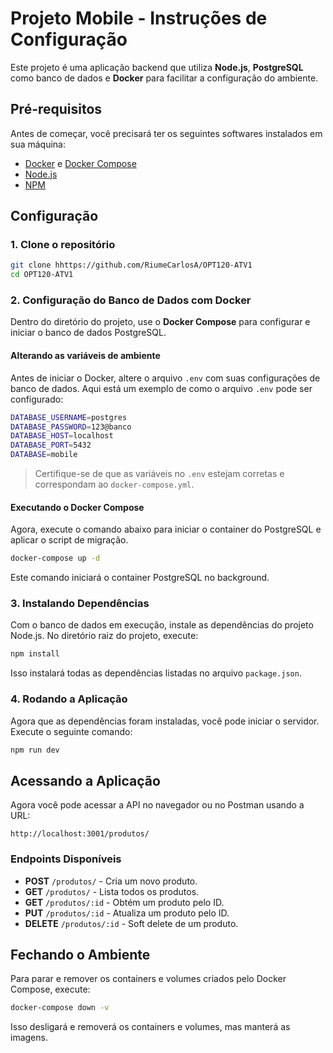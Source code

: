 
# Projeto Mobile - Instruções de Configuração

Este projeto é uma aplicação backend que utiliza **Node.js**, **PostgreSQL** como banco de dados e **Docker** para facilitar a configuração do ambiente.

## Pré-requisitos

Antes de começar, você precisará ter os seguintes softwares instalados em sua máquina:

- [Docker](https://docs.docker.com/get-docker/) e [Docker Compose](https://docs.docker.com/compose/install/)
- [Node.js](https://nodejs.org/en/download/)
- [NPM](https://www.npmjs.com/get-npm)

## Configuração

### 1. Clone o repositório

```bash
git clone hhttps://github.com/RiumeCarlosA/OPT120-ATV1
cd OPT120-ATV1
```

### 2. Configuração do Banco de Dados com Docker

Dentro do diretório do projeto, use o **Docker Compose** para configurar e iniciar o banco de dados PostgreSQL.

#### Alterando as variáveis de ambiente

Antes de iniciar o Docker, altere o arquivo `.env` com suas configurações de banco de dados. Aqui está um exemplo de como o arquivo `.env` pode ser configurado:

```bash
DATABASE_USERNAME=postgres
DATABASE_PASSWORD=123@banco
DATABASE_HOST=localhost
DATABASE_PORT=5432
DATABASE=mobile
```

> Certifique-se de que as variáveis no `.env` estejam corretas e correspondam ao `docker-compose.yml`.

#### Executando o Docker Compose

Agora, execute o comando abaixo para iniciar o container do PostgreSQL e aplicar o script de migração.

```bash
docker-compose up -d
```

Este comando iniciará o container PostgreSQL no background.

### 3. Instalando Dependências

Com o banco de dados em execução, instale as dependências do projeto Node.js. No diretório raiz do projeto, execute:

```bash
npm install
```

Isso instalará todas as dependências listadas no arquivo `package.json`.

### 4. Rodando a Aplicação

Agora que as dependências foram instaladas, você pode iniciar o servidor. Execute o seguinte comando:

```bash
npm run dev
```

## Acessando a Aplicação

Agora você pode acessar a API no navegador ou no Postman usando a URL:

```
http://localhost:3001/produtos/
```

### Endpoints Disponíveis

- **POST** `/produtos/` - Cria um novo produto.
- **GET** `/produtos/` - Lista todos os produtos.
- **GET** `/produtos/:id` - Obtém um produto pelo ID.
- **PUT** `/produtos/:id` - Atualiza um produto pelo ID.
- **DELETE** `/produtos/:id` - Soft delete de um produto.

## Fechando o Ambiente

Para parar e remover os containers e volumes criados pelo Docker Compose, execute:

```bash
docker-compose down -v
```

Isso desligará e removerá os containers e volumes, mas manterá as imagens.
